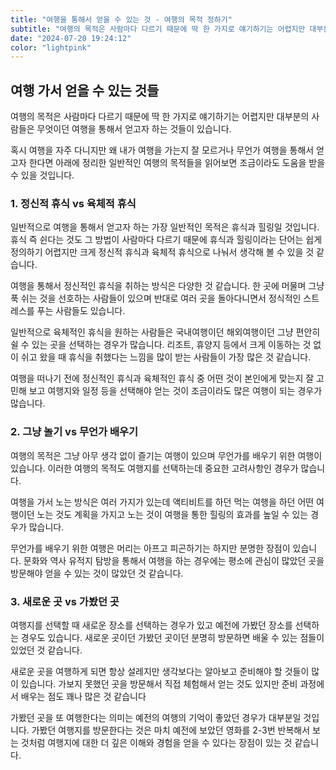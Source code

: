 ```yaml
---
title: "여행을 통해서 얻을 수 있는 것 - 여행의 목적 정하기"
subtitle: "여행의 목적은 사람마다 다르기 때문에 딱 한 가지로 얘기하기는 어렵지만 대부분의 사람들은 무엇이던 여행을 통해서 얻고자 하는 것들이 있습니다. 혹시 여행을 자주 다니지만 왜 내가 여행을 가는지 잘 모르거나 무언가 여행을 통해서 얻고자 한다면 아래에 정리한 일반적인 여행의 목적들을 읽어보면 조금이라도 도움을 받을 수 있을 것입니다."
date: "2024-07-20 19:24:12"
color: "lightpink"
---
```




<h2><b>여행 가서 얻을 수 있는 것들</b></h2>
<p>여행의 목적은 사람마다 다르기 때문에 딱 한 가지로 얘기하기는 어렵지만 대부분의 사람들은 무엇이던 여행을 통해서 얻고자 하는 것들이 있습니다.</p>

<p>혹시 여행을 자주 다니지만 왜 내가 여행을 가는지 잘 모르거나 무언가 여행을 통해서 얻고자 한다면 아래에 정리한 일반적인 여행의 목적들을 읽어보면 조금이라도 도움을 받을 수 있을 것입니다.</p>


<h3><b>1. 정신적 휴식 vs 육체적 휴식</b></h3>
<p>일반적으로 여행을 통해서 얻고자 하는 가장 일반적인 목적은 휴식과 힐링일 것입니다. 휴식 즉 쉰다는 것도 그 방법이 사람마다 다르기 때문에 휴식과 힐링이라는 단어는 쉽게 정의하기 어렵지만 크게 정신적 휴식과 육체적 휴식으로 나눠서 생각해 볼 수 있을 것 같습니다.</p>

<p>여행을 통해서 정신적인 휴식을 취하는 방식은 다양한 것 같습니다. 한 곳에 머물며 그냥 푹 쉬는 것을 선호하는 사람들이 있으며 반대로 여러 곳을 돌아다니면서 정식적인 스트레스를 푸는 사람들도 있습니다.</p>

<p>일반적으로 육체적인 휴식을 원하는 사람들은 국내여행이던 해외여행이던 그냥 편안히 쉴 수 있는 곳을 선택하는 경우가 많습니다. 리조트, 휴양지 등에서 크게 이동하는 것 없이 쉬고 왔을 때 휴식을 취했다는 느낌을 많이 받는 사람들이 가장 많은 것 같습니다.</p>

<p>여행을 떠나기 전에 정신적인 휴식과 육체적인 휴식 중 어떤 것이 본인에게 맞는지 잘 고민해 보고 여행지와 일정 등을 선택해야 얻는 것이 조금이라도 많은 여행이 되는 경우가 많습니다.</p>


<h3><b>2. 그냥 놀기 vs 무언가 배우기</b></h3>
<p>여행의 목적은 그냥 아무 생각 없이 즐기는 여행이 있으며 무언가를 배우기 위한 여행이 있습니다. 이러한 여행의 목적도 여행지를 선택하는데 중요한 고려사항인 경우가 많습니다.</p>

<p>여행을 가서 노는 방식은 여러 가지가 있는데 액티비트를 하던 먹는 여행을 하던 어떤 여행이던 노는 것도 계획을 가지고 노는 것이 여행을 통한 힐링의 효과를 높일 수 있는 경우가 많습니다.</p>

<p>무언가를 배우기 위한 여행은 머리는 아프고 피곤하기는 하지만 분명한 장점이 있습니다. 문화와 역사 유적지 탐방을 통해서 여행을 하는 경우에는 평소에 관심이 많았던 곳을 방문해야 얻을 수 있는 것이 많았던 것 같습니다.</p>


<h3><b>3. 새로운 곳 vs 가봤던 곳</b></h3>
<p>여행지를 선택할 때 새로운 장소를 선택하는 경우가 있고 예전에 가봤던 장소를 선택하는 경우도 있습니다. 새로운 곳이던 가봤던 곳이던 분명히 방문하면 배울 수 있는 점들이 있었던 것 같습니다.</p>

<p>새로운 곳을 여행하게 되면 항상 설레지만 생각보다는 알아보고 준비해야 할 것들이 많이 있습니다. 가보지 못했던 곳을 방문해서 직접 체험해서 얻는 것도 있지만 준비 과정에서 배우는 점도 꽤나 많은 것 같습니다</p>

<p>가봤던 곳을 또 여행한다는 의미는 예전의 여행의 기억이 좋았던 경우가 대부분일 것입니다. 가봤던 여행지를 방문한다는 것은 마치 예전에 보았던 영화를 2-3번 반복해서 보는 것처럼 여행지에 대한 더 깊은 이해와 경험을 얻을 수 있다는 장점이 있는 것 같습니다.</p>
